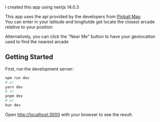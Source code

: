 I created this app using nextjs 14.0.3

This app uses the api provided by the developers from [Pinball Map](https://pinballmap.com)  
You can enter in your latitude and longitutde get locate the closest arcade relative to your position

Alternatively, you can click the "Near Me" button to have your geolocation used
to find the nearest arcade

## Getting Started

First, run the development server:

```bash
npm run dev
# or
yarn dev
# or
pnpm dev
# or
bun dev
```

Open [http://localhost:3000](http://localhost:3000) with your browser to see the result.
